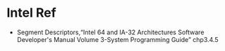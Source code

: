 # Intel Ref
- Segment Descriptors,“Intel 64 and IA-32 Architectures Software Developer's Manual Volume 3-System Programming Guide” chp3.4.5